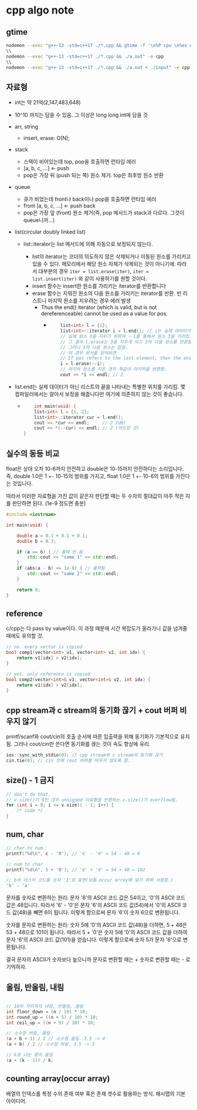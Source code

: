 # cpp algo note

## gtime

```bash
nodemon --exec "g++-13 -std=c++17 ./*.cpp && gtime -f '\n%P cpu \n%es exeuction time\nmomery %MKB' ./a.out < ./input" -e cpp
\\
nodemon --exec "g++-13 -std=c++17 ./*.cpp && ./a.out" -e cpp
\\
nodemon --exec "g++-13 -std=c++17 ./*.cpp && ./a.out < ./input" -e cpp
```

## 자료형

-   int는 약 21억(2,147,483,648)
-   10^10 까지는 담을 수 있음. 그 이상은 long long int에 담을 것

-   arr, string

    -   insert, erase: O(N);

-   stack

    -   스택이 비어있는데 top, pop을 호출하면 런타임 에러
    -   [a, b, c, ...] <- push
    -   pop은 가장 뒤 (push 되는 쪽) 원소 제거. top은 최후방 원소 반환

-   queue

    -   큐가 비었는데 front나 back이나 pop을 호출하면 런타임 에러
    -   front [a, b, c, ...] <- push back
    -   pop은 가장 앞 (front) 원소 제거(즉, pop 메서드가 stack과 다르다. 그것이 queue니까...)

-   list(circular doubly linked list)
    -   list<T>::iterator는 list 메서드에 의해 자동으로 보정되지 않는다.
        -   list<T>의 iterator는 코더의 의도하지 않은 삭제되거나 이동된 원소를 가리키고 있을 수 있다. 메모리에서 해당 원소 자체가 삭제되는 것이 아니기에. 따라서 대부분의 경우 `iter = list.erase(iter)`, `iter = list.insert(iter)` 와 같이 사용하기를 원할 것이다.
        -   insert 함수는 insert한 원소를 가리키는 iterator를 반환합니다
        -   erase 함수는 지워진 원소의 다음 원소를 가리키는 iterator를 반환. 빈 리스트나 마지막 원소를 지우려는 경우 에러 발생
            -   Thus the end() iterator (which is valid, but is not dereferenceable) cannot be used as a value for pos.
                -   ```cpp
                        list<int> l = {1};
                        list<int>::iterator i = l.end(); // i는 실제 데이터가 아닌 리스트의 끝을 나타내는 특별한 위치.
                        // 실제 원소 3을 지우기 위하여 --i를 통해서 원소 3을 가리킴.
                        // 그 결과 l.erase는 3을 지우게 되고 3의 다음 원소를 반환할 것으로 예상됨.
                        // 그러나 3의 다음 원소는 없음.
                        // 이 경우 문서를 읽어보면
                        // If pos refers to the last element, then the end() iterator is returned.
                        i = l.erase(--i);
                        // 마지막 원소를 지운 경우 똑같이 마지막을 반환함.
                        cout << *i << endl; // 2
                    ```
-   list.end는 실제 데이터가 아닌 리스트의 끝을 나타내는 특별한 위치를 가리킴. 몇 컴파일러에서는 알아서 보정을 해줍니다만 여기에 의존하지 않는 것이 좋습니다.
    -   ```cpp
            int main(void) {
            list<int> l = {1, 2};
            list<int>::iterator cur = l.end();
            cout << *cur << endl;     // 2 (UB)
            cout << *(--cur) << endl; // 2 (의도된 것)
        }
        ```

## 실수의 동등 비교

float은 상대 오차 10-6까지 안전하고 double은 10-15까지 안전하다는 소리입니다.
즉, double 1.0은 1 +- 10-15의 범위를 가지고, float 1.0은 1 +- 10-6의 범위를 가진다는 것입니다.

따라서 이러한 자료형을 가진 값이 같은지 판단할 때는 두 수차의 절대값이 아주 작은 지를 판단하면 된다. (1e-9 정도면 충분)

```cpp
#include <iostream>

int main(void) {

    double a = 0.1 + 0.1 + 0.1;
    double b = 0.3;

    if (a == b) { // 출력 안 됨
        std::cout << "same 1" << std::endl;
    }
    if (abs(a - b) <= 1e-9) { // 출력됨
        std::cout << "same 2" << std::endl;
    }

    return 0;
}
```

## reference

c/cpp는 다 pass by value이다. 이 과정 때문에 시간 복잡도가 올라가니 값을 넘겨줄 때에도 유의할 것.

```cpp
// no. every vector is copied
bool comp1(vector<int> v1, vector<int> v2, int idx) {
    return v1[idx] > v2[idx];
}

// yes. only reference is copied
bool comp2(vector<int>& v1, vector<int>& v2, int idx) {
    return v1[idx] > v2[idx];
}
```

## cpp stream과 c stream의 동기화 끊기 + cout 버퍼 비우지 않기

printf/scanf와 cout/cin의 호출 순서에 따른 입출력을 위해 동기화가 기본적으로 유지 됨.
그러나 cout/cin만 쓴다면 동기화를 끊는 것이 속도 향상에 유리.

```cpp
ios::sync_with_stdio(0); // cpp stream와 c stream의 동기화 끊기
cin.tie(0); // cin 전에 cout 버퍼를 비우지 않도록 함.
```

## size() - 1 금지

```cpp
// don't do that.
// v.size()가 0인 경우 unsigned 자료형을 반환하는 v.size()가 overflow됨.
for (int i = 0; i <= v.size() - 1; i++) {
    /* code */
}
```

## num, char

```c
// char to num
printf("%d\n", c - '0'); // '6' - '0' = 54 - 48 = 6

// num to char
printf("%d\n", 5 + '0'); // '6' + '0' = 54 + 48 = 102

// b의 아스키 코드를 숫자 '1'로 표현(보통 occur array에 넣기 위해 사용함.)
'b' - 'a'
```

문자를 숫자로 변환하는 원리:
문자 '6'의 ASCII 코드 값은 54이고, '0'의 ASCII 코드 값은 48입니다.
따라서 '6' - '0'은 문자 '6'의 ASCII 코드 값(54)에서 '0'의 ASCII 코드 값(48)을 빼면 6이 됩니다. 이렇게 함으로써 문자 '6'이 숫자 6으로 변환됩니다.

숫자를 문자로 변환하는 원리:
숫자 5에 '0'의 ASCII 코드 값(48)을 더하면, 5 + 48은 53 + 48으로 101이 됩니다.
따라서 5 + '0'은 숫자 5에 '0'의 ASCII 코드 값을 더하여 문자 '6'의 ASCII 코드 값(101)을 얻습니다. 이렇게 함으로써 숫자 5가 문자 '6'으로 변환됩니다.

결국 문자의 ASCII가 숫자보다 높으니까 문자로 변환할 때는 + 숫자로 변환할 때는 - 로 기억하자.

## 올림, 반올림, 내림

```c

// 10의 자리까지 내림, 반올림, 올림
int floor_down = (n / 10) * 10;
int round_up = ((n + 5) / 10) * 10;
int ceil_up = ((n + 9) / 10) * 10;

// 소수점 버림, 올림
(a + b + 1) / 2 // 소수점 올림. 3.5 -> 4
(a + b) / 2 // 소수점 버림. 3.5 -> 3

// k로 나눈 몫의 올림
(a + (k - 1)) / k;
```

## counting array(occur array)

배열의 인덱스를 특정 수의 존재 여부 혹은 존재 갯수로 활용하는 방식.
해시맵의 기본 아이디어.
